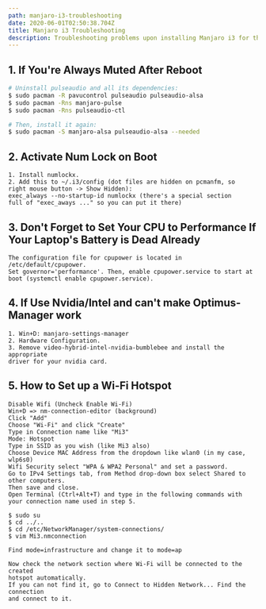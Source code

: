 ```yaml
---
path: manjaro-i3-troubleshooting
date: 2020-06-01T02:50:38.704Z
title: Manjaro i3 Troubleshooting
description: Troubleshooting problems upon installing Manjaro i3 for the first time.
---
```

## 1. If You're Always Muted After Reboot

```sh
# Uninstall pulseaudio and all its dependencies: 
$ sudo pacman -R pavucontrol pulseaudio pulseaudio-alsa
$ sudo pacman -Rns manjaro-pulse
$ sudo pacman -Rns pulseaudio-ctl

# Then, install it again:
$ sudo pacman -S manjaro-alsa pulseaudio-alsa --needed
```

## 2. Activate Num Lock on Boot

```
1. Install numlockx.
2. Add this to ~/.i3/config (dot files are hidden on pcmanfm, so
right mouse button -> Show Hidden): 
exec_always --no-startup-id numlockx (there's a special section
full of "exec_aways ..." so you can put it there)
```

## 3. Don't Forget to Set Your CPU to Performance If Your Laptop's Battery is Dead Already

```
The configuration file for cpupower is located in /etc/default/cpupower.
Set governor='performance'. Then, enable cpupower.service to start at 
boot (systemctl enable cpupower.service).
```

## 4. If Use Nvidia/Intel and can't make Optimus-Manager work

```
1. Win+D: manjaro-settings-manager
2. Hardware Configuration.
3. Remove video-hybrid-intel-nvidia-bumblebee and install the appropriate
driver for your nvidia card.
```

## 5. How to Set up a Wi-Fi Hotspot

```
Disable Wifi (Uncheck Enable Wi-Fi)
Win+D => nm-connection-editor (background)
Click "Add"
Choose "Wi-Fi" and click "Create"
Type in Connection name like "Mi3"
Mode: Hotspot
Type in SSID as you wish (like Mi3 also)
Choose Device MAC Address from the dropdown like wlan0 (in my case, wlp6s0)
Wifi Security select "WPA & WPA2 Personal" and set a password.
Go to IPv4 Settings tab, from Method drop-down box select Shared to
other computers.
Then save and close.
Open Terminal (Ctrl+Alt+T) and type in the following commands with
your connection name used in step 5.

$ sudo su
$ cd ../..
$ cd /etc/NetworkManager/system-connections/
$ vim Mi3.nmconnection

Find mode=infrastructure and change it to mode=ap

Now check the network section where Wi-Fi will be connected to the created
hotspot automatically.
If you can not find it, go to Connect to Hidden Network... Find the connection
and connect to it.
```